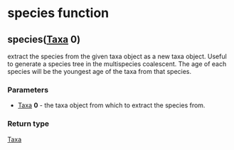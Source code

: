 species function
================
species([Taxa](../types/Taxa.md) **0**)
---------------------------------------

extract the species from the given taxa object as a new taxa object. Useful to generate a species tree in the multispecies coalescent. The age of each species will be the youngest age of the taxa from that species.

### Parameters

- [Taxa](../types/Taxa.md) **0** - the taxa object from which to extract the species from.

### Return type

[Taxa](../types/Taxa.md)



